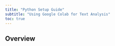 ```yaml
---
title: "Python Setup Guide"
subtitle: "Using Google Colab for Text Analysis"
toc: true
---
```


## Overview

